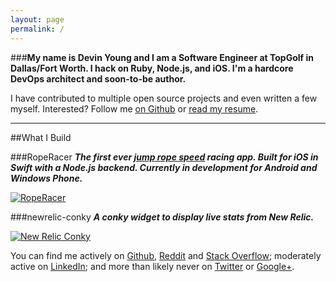 ```yaml
---
layout: page
permalink: /
---
```


###**My name is Devin Young and I am a Software Engineer at TopGolf in Dallas/Fort Worth. I hack on Ruby, Node.js, and iOS. I'm a hardcore DevOps architect and soon-to-be author.**

I have contributed to multiple open source projects and even written a few myself. Interested? Follow me [on Github](https://github.com/imdevin567) or [read my resume](/resume).

----------

##What I Build

###RopeRacer
**_The first ever [jump rope speed](http://youtu.be/EczW5GF9aNo) racing app. Built for iOS in Swift with a Node.js backend. Currently in development for Android and Windows Phone._**

<a href="http://roperacer.com">![RopeRacer](https://dl.dropboxusercontent.com/u/281059208/roperacer-website.jpg)</a>

###newrelic-conky
**_A conky widget to display live stats from New Relic._**

<a href="https://github.com/imdevin567/newrelic-conky">![New Relic Conky](https://dl.dropboxusercontent.com/u/281059208/newrelic-conky.jpg)</a>

You can find me actively on [Github](https://github.com/imdevin567), [Reddit](http://reddit.com/u/imdevin567) and [Stack Overflow](http://stackoverflow.com/users/1858610/devin-young); moderately active on [LinkedIn](http://linkedin.com/in/devinyoung); and more than likely never on [Twitter](https://twitter.com/devinyoungweb) or [Google+](https://plus.google.com/u/0/+DevinYoungRocks).
